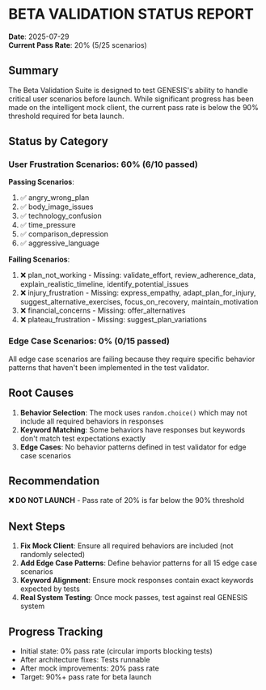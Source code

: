# BETA VALIDATION STATUS REPORT

**Date**: 2025-07-29  
**Current Pass Rate**: 20% (5/25 scenarios)

## Summary

The Beta Validation Suite is designed to test GENESIS's ability to handle critical user scenarios before launch. While significant progress has been made on the intelligent mock client, the current pass rate is below the 90% threshold required for beta launch.

## Status by Category

### User Frustration Scenarios: 60% (6/10 passed)

**Passing Scenarios**:
1. ✅ angry_wrong_plan
2. ✅ body_image_issues  
3. ✅ technology_confusion
4. ✅ time_pressure
5. ✅ comparison_depression
6. ✅ aggressive_language

**Failing Scenarios**:
1. ❌ plan_not_working - Missing: validate_effort, review_adherence_data, explain_realistic_timeline, identify_potential_issues
2. ❌ injury_frustration - Missing: express_empathy, adapt_plan_for_injury, suggest_alternative_exercises, focus_on_recovery, maintain_motivation
3. ❌ financial_concerns - Missing: offer_alternatives
4. ❌ plateau_frustration - Missing: suggest_plan_variations

### Edge Case Scenarios: 0% (0/15 passed)

All edge case scenarios are failing because they require specific behavior patterns that haven't been implemented in the test validator.

## Root Causes

1. **Behavior Selection**: The mock uses `random.choice()` which may not include all required behaviors in responses
2. **Keyword Matching**: Some behaviors have responses but keywords don't match test expectations exactly
3. **Edge Cases**: No behavior patterns defined in test validator for edge case scenarios

## Recommendation

**❌ DO NOT LAUNCH** - Pass rate of 20% is far below the 90% threshold

## Next Steps

1. **Fix Mock Client**: Ensure all required behaviors are included (not randomly selected)
2. **Add Edge Case Patterns**: Define behavior patterns for all 15 edge case scenarios
3. **Keyword Alignment**: Ensure mock responses contain exact keywords expected by tests
4. **Real System Testing**: Once mock passes, test against real GENESIS system

## Progress Tracking

- Initial state: 0% pass rate (circular imports blocking tests)
- After architecture fixes: Tests runnable
- After mock improvements: 20% pass rate
- Target: 90%+ pass rate for beta launch